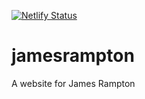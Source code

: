 [![Netlify Status](https://api.netlify.com/api/v1/badges/d82f2651-a0bf-497a-93f7-63d4ebd8d066/deploy-status)](https://app.netlify.com/sites/jamesrampton-web/deploys)
# jamesrampton
A website for James Rampton